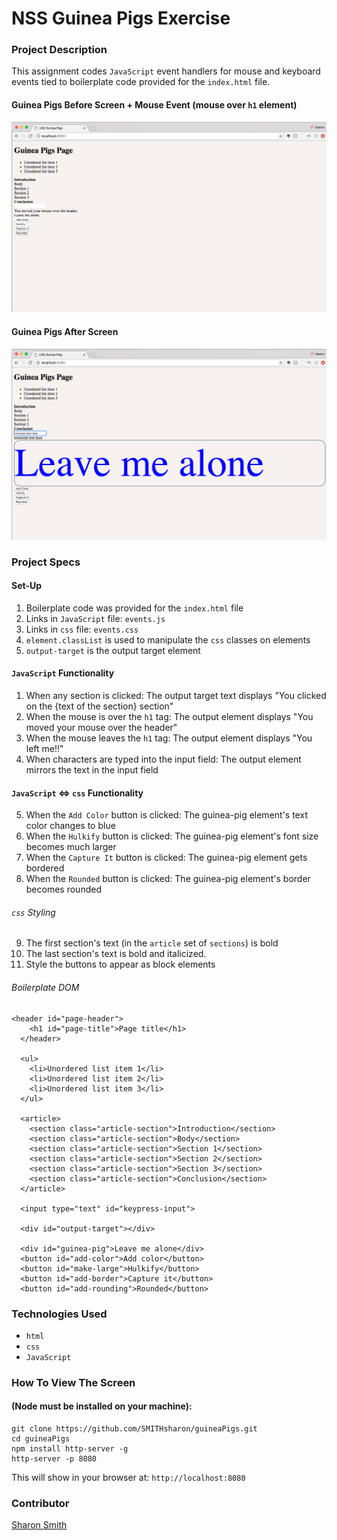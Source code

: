# NSS Guinea Pigs Exercise

### Project Description 
This assignment codes `JavaScript` event handlers for mouse and keyboard events tied to boilerplate code provided for the `index.html` file. 

#### Guinea Pigs Before Screen + Mouse Event (mouse over `h1` element)
![Guinea Pigs Before Screen Grab](https://raw.githubusercontent.com/SMITHsharon/guineaPigs/master/screen/Guinea%20Pigs%201%20Before%20%2B%20mouse%20event.png)


#### Guinea Pigs After Screen
![Guinea Pigs After Screen Grab](https://raw.githubusercontent.com/SMITHsharon/guineaPigs/master/screen/Guinea%20Pigs%202%20After.png)


### Project Specs
#### Set-Up

1. Boilerplate code was provided for the `index.html` file
2. Links in `JavaScript` file: `events.js`
3. Links in `css` file: `events.css` 
4. `element.classList` is used to manipulate the `css` classes on elements
5. `output-target` is the output target element

#### `JavaScript` Functionality
1. When any section is clicked: 
The output target text displays "You clicked on the {text of the section} section"
2. When the mouse is over the `h1` tag: 
The output element displays "You moved your mouse over the header"
3. When the mouse leaves the `h1` tag: 
The output element displays "You left me!!"
4. When characters are typed into the input field: 
The output element mirrors the text in the input field

#### `JavaScript` <=> `css` Functionality
5. When the `Add Color` button is clicked: 
The guinea-pig element's text color changes to blue
6. When the `Hulkify` button is clicked: 
The guinea-pig element's font size becomes much larger
7. When the `Capture It` button is clicked: 
The guinea-pig element gets bordered
8. When the `Rounded` button is clicked: 
The guinea-pig element's border becomes rounded

###### `css` Styling
9. The first section's text (in the `article` set of `sections`) is bold
10. The last section's text is bold and italicized.
11. Style the buttons to appear as block elements

###### Boilerplate DOM
  ```
  <header id="page-header">
      <h1 id="page-title">Page title</h1>
    </header>

    <ul>
      <li>Unordered list item 1</li>
      <li>Unordered list item 2</li>
      <li>Unordered list item 3</li>
    </ul>

    <article>
      <section class="article-section">Introduction</section>
      <section class="article-section">Body</section>
      <section class="article-section">Section 1</section>
      <section class="article-section">Section 2</section>
      <section class="article-section">Section 3</section>
      <section class="article-section">Conclusion</section>
    </article>

    <input type="text" id="keypress-input">

    <div id="output-target"></div>

    <div id="guinea-pig">Leave me alone</div>
    <button id="add-color">Add color</button>
    <button id="make-large">Hulkify</button>
    <button id="add-border">Capture it</button>
    <button id="add-rounding">Rounded</button>
  ```

### Technologies Used
- `html`
- `css`
- `JavaScript`


### How To View The Screen 
#### (Node must be installed on your machine):
```
git clone https://github.com/SMITHsharon/guineaPigs.git
cd guineaPigs
npm install http-server -g
http-server -p 8080
```

This will show in your browser at: `http://localhost:8080`


### Contributor
[Sharon Smith](https://github.com/SMITHsharon)
